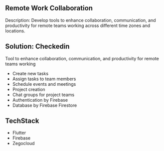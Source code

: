 ## Remote Work Collaboration
Description: Develop tools to enhance collaboration, communication, and
productivity for remote teams working across different time zones and
locations.

## Solution: Checkedin 
Tool to enhance collaboration, communication, and productivity for remote teams working

* Create new tasks
* Assign tasks to team members
* Schedule events and meetings
* Project creation
* Chat groups for project teams 
* Authentication by Firebase
* Database by Firebase Firestore

## TechStack
* Flutter 
* Firebase
* Zegocloud
